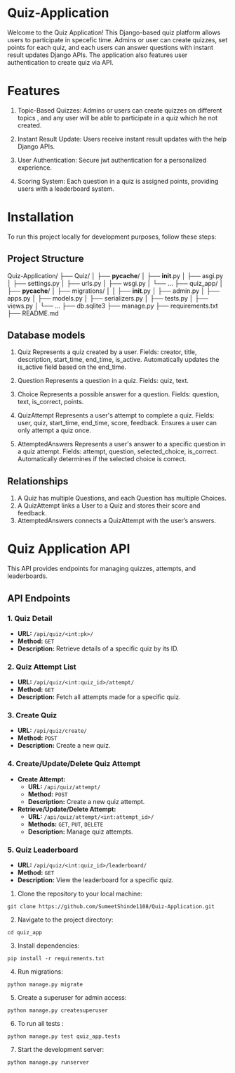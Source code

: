 # Quiz-Application
Welcome to the Quiz Application! This Django-based quiz platform allows users to participate in specefic time. Admins or user can create quizzes, set points for each quiz, and each users can answer questions with instant result updates Django APIs. The application also features user authentication to create quiz via API.

# Features
1. Topic-Based Quizzes: Admins or users can create quizzes on different topics , and any user will be able to participate in a quiz which he not created.

2. Instant Result Update: Users receive instant result updates with the help Django APIs.

3. User Authentication: Secure jwt authentication for a personalized experience.

4. Scoring System: Each question in a quiz is assigned points, providing users with a leaderboard system.

# Installation
To run this project locally for development purposes, follow these steps:

## Project Structure
Quiz-Application/
├── Quiz/
│   ├── __pycache__/
│   ├── __init__.py
│   ├── asgi.py
│   ├── settings.py
│   ├── urls.py
│   ├── wsgi.py
│   └── ...
├── quiz_app/
│   ├── __pycache__/
│   ├── migrations/
│   │   ├── __init__.py
│   ├── admin.py
│   ├── apps.py
│   ├── models.py
│   ├── serializers.py
│   ├── tests.py
│   ├── views.py
│   └── ...
├── db.sqlite3
├── manage.py
├── requirements.txt
├── README.md

## Database models
1. Quiz
Represents a quiz created by a user.
Fields: creator, title, description, start_time, end_time, is_active.
Automatically updates the is_active field based on the end_time.

2. Question
Represents a question in a quiz.
Fields: quiz, text.

3. Choice
Represents a possible answer for a question.
Fields: question, text, is_correct, points.

4. QuizAttempt
Represents a user's attempt to complete a quiz.
Fields: user, quiz, start_time, end_time, score, feedback.
Ensures a user can only attempt a quiz once.

5. AttemptedAnswers
Represents a user's answer to a specific question in a quiz attempt.
Fields: attempt, question, selected_choice, is_correct.
Automatically determines if the selected choice is correct.

## Relationships
1. A Quiz has multiple Questions, and each Question has multiple Choices.
2. A QuizAttempt links a User to a Quiz and stores their score and feedback.
3. AttemptedAnswers connects a QuizAttempt with the user’s answers.

# Quiz Application API

This API provides endpoints for managing quizzes, attempts, and leaderboards.

## API Endpoints

### 1. Quiz Detail
- **URL:** `/api/quiz/<int:pk>/`
- **Method:** `GET`
- **Description:** Retrieve details of a specific quiz by its ID.

### 2. Quiz Attempt List
- **URL:** `/api/quiz/<int:quiz_id>/attempt/`
- **Method:** `GET`
- **Description:** Fetch all attempts made for a specific quiz.

### 3. Create Quiz
- **URL:** `/api/quiz/create/`
- **Method:** `POST`
- **Description:** Create a new quiz.

### 4. Create/Update/Delete Quiz Attempt
- **Create Attempt:**
  - **URL:** `/api/quiz/attempt/`
  - **Method:** `POST`
  - **Description:** Create a new quiz attempt.
- **Retrieve/Update/Delete Attempt:**
  - **URL:** `/api/quiz/attempt/<int:attempt_id>/`
  - **Methods:** `GET`, `PUT`, `DELETE`
  - **Description:** Manage quiz attempts.

### 5. Quiz Leaderboard
- **URL:** `/api/quiz/<int:quiz_id>/leaderboard/`
- **Method:** `GET`
- **Description:** View the leaderboard for a specific quiz.



1. Clone the repository to your local machine:
```shell
git clone https://github.com/SumeetShinde1108/Quiz-Application.git
```

2. Navigate to the project directory:
```shell
cd quiz_app
```

3. Install dependencies:
```shell
pip install -r requirements.txt
```

4. Run migrations:
```shell
python manage.py migrate
```

5. Create a superuser for admin access:
```shell
python manage.py createsuperuser
```

6. To run all tests :
```shell
python manage.py test quiz_app.tests
```

7. Start the development server:
```shell
python manage.py runserver
```




